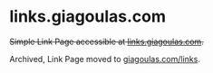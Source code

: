 # links.giagoulas.com

~~Simple Link Page accessible at [links.giagoulas.com](https://www.links.giagoulas.com).~~

Archived, Link Page moved to [giagoulas.com/links](https://www.giagoulas.com/links).
